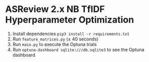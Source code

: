 # ASReview 2.x NB TfIDF Hyperparameter Optimization
1. Install dependencies `pip3 install -r requirements.txt`
2. Run `feature_matrices.py` (± 40 seconds)
3. Run `main.py` to execute the Optuna trials
4. Run `optuna-dashboard sqlite:///db.sqlite3` to see the Optuna dashboard